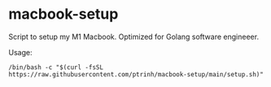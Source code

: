 # macbook-setup
Script to setup my M1 Macbook. Optimized for Golang software engineeer.

Usage:

```/bin/bash -c "$(curl -fsSL https://raw.githubusercontent.com/ptrinh/macbook-setup/main/setup.sh)"```
